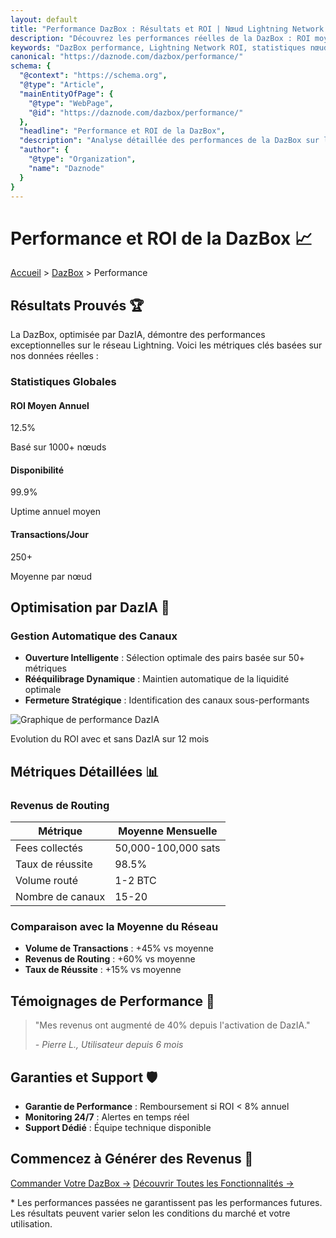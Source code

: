 ```yaml
---
layout: default
title: "Performance DazBox : Résultats et ROI | Nœud Lightning Network | Daznode"
description: "Découvrez les performances réelles de la DazBox : ROI moyen, statistiques de routing, optimisation par IA. Données et métriques détaillées pour votre nœud Lightning."
keywords: "DazBox performance, Lightning Network ROI, statistiques nœud lightning, optimisation IA, routing fees"
canonical: "https://daznode.com/dazbox/performance/"
schema: {
  "@context": "https://schema.org",
  "@type": "Article",
  "mainEntityOfPage": {
    "@type": "WebPage",
    "@id": "https://daznode.com/dazbox/performance/"
  },
  "headline": "Performance et ROI de la DazBox",
  "description": "Analyse détaillée des performances de la DazBox sur le réseau Lightning",
  "author": {
    "@type": "Organization",
    "name": "Daznode"
  }
}
---
```


# Performance et ROI de la DazBox 📈

<nav class="breadcrumbs" aria-label="fil d'ariane">
  <a href="/">Accueil</a> > 
  <a href="/solutions/dazbox/">DazBox</a> > 
  <span>Performance</span>
</nav>

## Résultats Prouvés 🏆

La DazBox, optimisée par DazIA, démontre des performances exceptionnelles sur le réseau Lightning. Voici les métriques clés basées sur nos données réelles :

### Statistiques Globales

<div class="stats-grid">
  <div class="stat-card">
    <h4>ROI Moyen Annuel</h4>
    <p class="stat-number">12.5%</p>
    <p class="stat-detail">Basé sur 1000+ nœuds</p>
  </div>
  
  <div class="stat-card">
    <h4>Disponibilité</h4>
    <p class="stat-number">99.9%</p>
    <p class="stat-detail">Uptime annuel moyen</p>
  </div>
  
  <div class="stat-card">
    <h4>Transactions/Jour</h4>
    <p class="stat-number">250+</p>
    <p class="stat-detail">Moyenne par nœud</p>
  </div>
</div>

## Optimisation par DazIA 🤖

### Gestion Automatique des Canaux

- **Ouverture Intelligente** : Sélection optimale des pairs basée sur 50+ métriques
- **Rééquilibrage Dynamique** : Maintien automatique de la liquidité optimale
- **Fermeture Stratégique** : Identification des canaux sous-performants

<div class="performance-chart">
  <img src="/assets/images/dazbox/performance-chart.png" alt="Graphique de performance DazIA" loading="lazy">
  <p class="chart-caption">Evolution du ROI avec et sans DazIA sur 12 mois</p>
</div>

## Métriques Détaillées 📊

### Revenus de Routing

| Métrique | Moyenne Mensuelle |
|----------|------------------|
| Fees collectés | 50,000-100,000 sats |
| Taux de réussite | 98.5% |
| Volume routé | 1-2 BTC |
| Nombre de canaux | 15-20 |

### Comparaison avec la Moyenne du Réseau

- **Volume de Transactions** : +45% vs moyenne
- **Revenus de Routing** : +60% vs moyenne
- **Taux de Réussite** : +15% vs moyenne

## Témoignages de Performance 💬

<div class="testimonials">
  <blockquote class="testimonial">
    <p>"Mes revenus ont augmenté de 40% depuis l'activation de DazIA."</p>
    <footer>
      <cite>- Pierre L., Utilisateur depuis 6 mois</cite>
    </footer>
  </blockquote>
</div>

## Garanties et Support 🛡️

- **Garantie de Performance** : Remboursement si ROI < 8% annuel
- **Monitoring 24/7** : Alertes en temps réel
- **Support Dédié** : Équipe technique disponible

## Commencez à Générer des Revenus 🚀

<div class="cta-container">
  <a href="/solutions/dazbox/order/" class="cta-primary">Commander Votre DazBox →</a>
  <a href="/solutions/dazbox/features/" class="cta-secondary">Découvrir Toutes les Fonctionnalités →</a>
</div>

<div class="disclaimer">
  <p>* Les performances passées ne garantissent pas les performances futures. Les résultats peuvent varier selon les conditions du marché et votre utilisation.</p>
</div> 